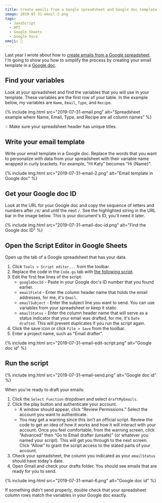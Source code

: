 ```yaml
---
title: Create emails from a Google spreadsheet and Google doc template
image: 2019-07-31-email-2.png
tags:
  - JavaScript
  - API
  - Google Sheets
  - Google Docs
emoji: 📨
---
```


Last year I wrote about how to [create emails from a Google spreadsheet](/code/google-sheets-to-gmail/). I'm going to show you how to simplify the process by creating your email template in a [Google doc](https://docs.google.com/).

## Find your variables

Look at your spreadsheet and find the variables that you will use in your template. These variables are the first row of your table. In the example below, my variables are `Name`, `Email`, `Type`, and `Recipe`.

<div class="photos">
{% include img.html src="2019-07-31-email.png" alt="Spreadsheet example where Name, Email, Type, and Recipe are all column names" %}
</div>

💡 Make sure your spreadsheet header has unique titles.

## Write your email template

Write your email template in a Google doc. Replace the words that you want to personalize with data from your spreadsheet with their variable name wrapped in curly brackets. For example, "Hi Katy" becomes "Hi {Name}".

<div class="photos">
{% include img.html src="2019-07-31-email-2.png" alt="Email template in Google doc" %}
</div>

## Get your Google doc ID

Look at the URL for your Google doc and copy the sequence of letters and numbers after `/d/` and until the next `/`. See the highlighted string in the URL bar in the image below. This is your document's ID, you'll need it later.

<div class="photos">
{% include img.html src="2019-07-31-email-doc-id.png" alt="Find the Google doc ID" %}
</div>

## Open the Script Editor in Google Sheets

Open up the tab of a Google spreadsheet that has your data.

1. Click `Tools > Script editor...` from the toolbar.
2. Replace the code in the `Code.gs` tab with [the following script](https://gist.github.com/katydecorah/34054b8d241265d18c068fbf413056e3).
3. Edit the first few lines of the script:
   - `googleDocId` - Paste in your Google doc's ID number that you found earlier.
   - `emailField` - Enter the column header name that holds the email addresses, for me, it's `Email`.
   - `emailSubject` - Enter the subject line you want to send. You can use variables from your spreadsheet or keep it static.
   - `emailStatus` - Enter the column header name that will serve as a status indicator that your email was drafted, for me, it's `Date drafted`. This will prevent duplicates if you run the script again.
4. Click the save icon or click `File > Save` from the toolbar.
5. Enter a project name, such as "Email drafter".

<div class="photos">
{% include img.html src="2019-07-31-email-edit-script.png" alt="Google doc id" %}
</div>

## Run the script

<div class="photos">
{% include img.html src="2019-07-31-email-send.png" alt="Google doc id" %}
</div>

When you're ready to draft your emails:

1. Click the `Select Function` dropdown and select `draftMyEmails`.
2. Click the play button and authenticate your account.
   - A window should appear, click “Review Permissions.” Select the account you want to authenticate.
   - You may get a warning since this isn’t an official script. Review the code to get an idea of how it works and how it will interact with your account. Once you feel comfortable, from the warning screen, click “Advanced” then “Go to Email drafter (unsafe)” (or whatever you named your script). This will get you through to the next screen. Click “Allow” to grant the script access to the stated parts of your account.
3. Check your spreadsheet, the column you indicated as your `emailStatus` should have today's date.
4. Open Gmail and check your drafts folder. You should see emails that are ready for you to send.

<div class="photos">
{% include img.html src="2019-07-31-email-6.png" alt="Google doc id" %}
</div>

If something didn't send properly, double check that your spreadsheet column rows match the variables in your Google doc exactly.
